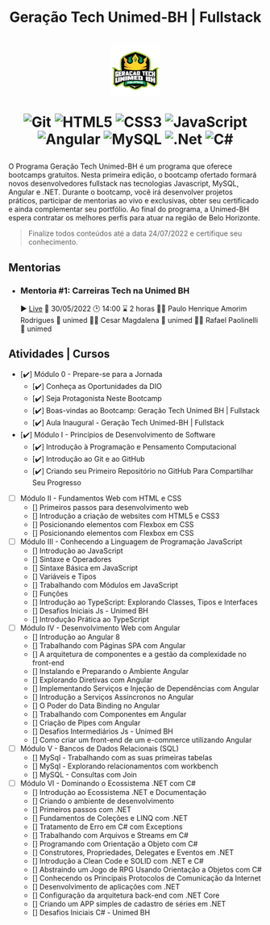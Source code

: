  <h1 align="center"> Geração Tech Unimed-BH | Fullstack </h1>

 <h1 align="center"><img src="assets/imgs/icon_1.png" alt="logo" width="100px" />

![Git](https://img.shields.io/badge/git-%23F05033.svg?style=for-the-badge&logo=git&logoColor=white)
![HTML5](https://img.shields.io/badge/html5-%23E34F26.svg?style=for-the-badge&logo=html5&logoColor=white)
![CSS3](https://img.shields.io/badge/css3-%231572B6.svg?style=for-the-badge&logo=css3&logoColor=white)
 ![JavaScript](https://img.shields.io/badge/javascript-%23323330.svg?style=for-the-badge&logo=javascript&logoColor=%23F7DF1E)
 ![Angular](https://img.shields.io/badge/angular-%23DD0031.svg?style=for-the-badge&logo=angular&logoColor=white)
 ![MySQL](https://img.shields.io/badge/mysql-%2300f.svg?style=for-the-badge&logo=mysql&logoColor=white)
 ![.Net](https://img.shields.io/badge/.NET-5C2D91?style=for-the-badge&logo=.net&logoColor=white)
 ![C#](https://img.shields.io/badge/c%23-%23239120.svg?style=for-the-badge&logo=c-sharp&logoColor=white)
 </h1> 


O Programa Geração Tech Unimed-BH é um programa que oferece bootcamps gratuitos. Nesta primeira edição, o bootcamp ofertado formará novos desenvolvedores fullstack nas tecnologias Javascript, MySQL, Angular e .NET. Durante o bootcamp, você irá desenvolver projetos práticos, participar de mentorias ao vivo e exclusivas, obter seu certificado e ainda complementar seu portfólio. Ao final do programa, a Unimed-BH espera contratar os melhores perfis para atuar na região de Belo Horizonte.

> Finalize todos conteúdos até a data 24/07/2022 e certifique seu conhecimento.


## Mentorias

- ### Mentoria #1: Carreiras Tech na Unimed BH 
    :arrow_forward: [Live](https://www.youtube.com/watch?v=ldidc6CZ_dU)
    :date: 30/05/2022 :clock2: 14:00 :hourglass: 2 horas
    :man_teacher: Paulo Henrique Amorim Rodrigues :department_store: unimed
    :man_teacher: Cesar Magdalena :department_store: unimed
    :man_teacher: Rafael Paolinelli :department_store: unimed
    

## Atividades | Cursos

- [:heavy_check_mark:] Módulo 0 - Prepare-se para a Jornada
    - [:heavy_check_mark:] Conheça as Oportunidades da DIO
    - [:heavy_check_mark:] Seja Protagonista Neste Bootcamp
    - [:heavy_check_mark:] Boas-vindas ao Bootcamp: Geração Tech Unimed BH | Fullstack
    - [:heavy_check_mark:] Aula Inaugural - Geração Tech Unimed-BH | Fullstack
- [:heavy_check_mark:] Módulo I - Princípios de Desenvolvimento de Software
    - [:heavy_check_mark:] Introdução à Programação e Pensamento Computacional
    - [:heavy_check_mark:] Introdução ao Git e ao GitHub
    - [:heavy_check_mark:] Criando seu Primeiro Repositório no GitHub Para Compartilhar Seu Progresso
- [ ] Módulo II - Fundamentos Web com HTML e CSS
    - [] Primeiros passos para desenvolvimento web
    - [] Introdução a criação de websites com HTML5 e CSS3
    - [] Posicionando elementos com Flexbox em CSS
    - [] Posicionando elementos com Flexbox em CSS
- [ ] Módulo III - Conhecendo a Linguagem de Programação JavaScript
    - [] Introdução ao JavaScript
    - [] Sintaxe e Operadores
    - [] Sintaxe Básica em JavaScript
    - [] Variáveis e Tipos
    - [] Trabalhando com Módulos em JavaScript
    - [] Funções
    - [] Introdução ao TypeScript: Explorando Classes, Tipos e Interfaces
    - [] Desafios Iniciais Js - Unimed BH
    - [] Introdução Prática ao TypeScript
- [ ] Módulo IV - Desenvolvimento Web com Angular
    - [] Introdução ao Angular 8
    - [] Trabalhando com Páginas SPA com Angular
    - [] A arquitetura de componentes e a gestão da complexidade no front-end
    - [] Instalando e Preparando o Ambiente Angular
    - [] Explorando Diretivas com Angular
    - [] Implementando Serviços e Injeção de Dependências com Angular
    - [] Introdução a Serviços Assíncronos no Angular
    - [] O Poder do Data Binding no Angular
    - [] Trabalhando com Componentes em Angular
    - [] Criação de Pipes com Angular
    - [] Desafios Intermediários Js - Unimed BH
    - [] Como criar um front-end de um e-commerce utilizando Angular
- [ ] Módulo V - Bancos de Dados Relacionais (SQL)
    - [] MySql - Trabalhando com as suas primeiras tabelas
    - [] MySql - Explorando relacionamentos com workbench
    - [] MySQL - Consultas com Join
- [ ] Módulo VI - Dominando o Ecossistema .NET com C#
    - [] Introdução ao Ecossistema .NET e Documentação
    - [] Criando o ambiente de  desenvolvimento
    - [] Primeiros passos com .NET
    - [] Fundamentos de Coleções e LINQ com .NET
    - [] Tratamento de Erro em C# com Exceptions
    - [] Trabalhando com Arquivos e Streams em C#
    - [] Programando com Orientação a Objeto com C#
    - [] Construtores, Propriedades, Delegates e Eventos em .NET
    - [] Introdução a Clean Code e SOLID com .NET e C#
    - [] Abstraindo um Jogo de RPG Usando Orientação a Objetos com C#
    - [] Conhecendo os Principais Protocolos de Comunicação da Internet
    - [] Desenvolvimento de aplicações com .NET
    - [] Configuração da arquitetura back-end com .NET Core
    - [] Criando um APP simples de cadastro de séries em .NET
    - [] Desafios Iniciais C# - Unimed BH
